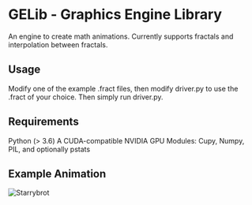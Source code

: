 # GELib - Graphics Engine Library
An engine to create math animations. Currently supports fractals and interpolation between fractals.


## Usage
Modify one of the example .fract files, then modify driver.py to use the .fract of your choice.
Then simply run driver.py.


## Requirements
Python (> 3.6)
A CUDA-compatible NVIDIA GPU
Modules: Cupy, Numpy, PIL, and optionally pstats


## Example Animation
![Starrybrot](https://user-images.githubusercontent.com/22204498/129466242-3d4ab4ca-43dc-4671-9f73-6ef47f2e1d46.gif)
